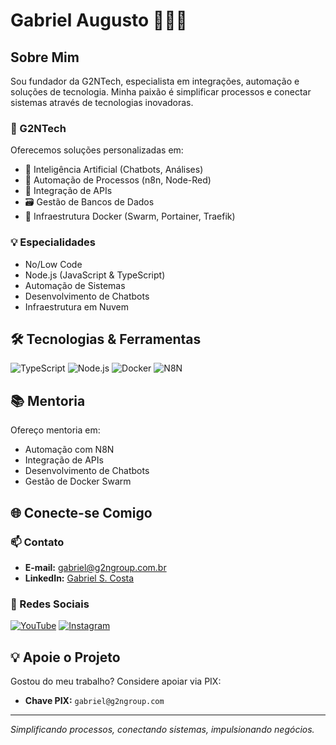 # Gabriel Augusto 🚀👨‍💻

## Sobre Mim
Sou fundador da G2NTech, especialista em integrações, automação e soluções de tecnologia. Minha paixão é simplificar processos e conectar sistemas através de tecnologias inovadoras.

### 🏢 G2NTech
Oferecemos soluções personalizadas em:
- 🤖 Inteligência Artificial (Chatbots, Análises)
- 🔗 Automação de Processos (n8n, Node-Red)
- 🔌 Integração de APIs
- 🗃️ Gestão de Bancos de Dados
- 🐳 Infraestrutura Docker (Swarm, Portainer, Traefik)

### 💡 Especialidades
- No/Low Code
- Node.js (JavaScript & TypeScript)
- Automação de Sistemas
- Desenvolvimento de Chatbots
- Infraestrutura em Nuvem

## 🛠️ Tecnologias & Ferramentas
![TypeScript](https://img.shields.io/badge/-TypeScript-007ACC?style=flat-square&logo=typescript&logoColor=white)
![Node.js](https://img.shields.io/badge/-Node.js-339933?style=flat-square&logo=node.js&logoColor=white)
![Docker](https://img.shields.io/badge/-Docker-2496ED?style=flat-square&logo=docker&logoColor=white)
![N8N](https://img.shields.io/badge/-N8N-13AA52?style=flat-square&logo=n8n&logoColor=white)

## 📚 Mentoria
Ofereço mentoria em:
- Automação com N8N
- Integração de APIs
- Desenvolvimento de Chatbots
- Gestão de Docker Swarm

## 🌐 Conecte-se Comigo

### 📫 Contato
- **E-mail:** gabriel@g2ngroup.com.br
- **LinkedIn:** [Gabriel S. Costa](https://www.linkedin.com/in/gabriel-s-costa/)

### 📱 Redes Sociais
[![YouTube](https://img.shields.io/badge/-YouTube-FF0000?style=flat-square&logo=youtube&logoColor=white)](https://www.youtube.com/@oaugustosgabriel)
[![Instagram](https://img.shields.io/badge/-Instagram-E4405F?style=flat-square&logo=instagram&logoColor=white)](https://www.instagram.com/oaugustosgabriel)

## 💡 Apoie o Projeto
Gostou do meu trabalho? Considere apoiar via PIX:
- **Chave PIX:** `gabriel@g2ngroup.com`

---

*Simplificando processos, conectando sistemas, impulsionando negócios.*

